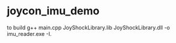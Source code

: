 # joycon_imu_demo
to build
g++ main.cpp JoyShockLibrary.lib JoyShockLibrary.dll -o imu_reader.exe -I.
